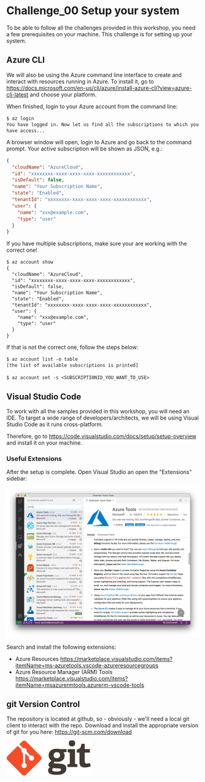# Challenge_00 Setup your system

To be able to follow all the challenges provided in this workshop, you need a
few prerequisites on your machine. This challenge is for setting up your
system.

## Azure CLI

We will also be using the Azure command line interface to create and interact
with resources running in Azure. To install it, go to
<https://docs.microsoft.com/en-us/cli/azure/install-azure-cli?view=azure-cli-latest>
and choose your platform.

When finished, login to your Azure account from the command line:

```shell
$ az login
You have logged in. Now let us find all the subscriptions to which you have access...
```

A browser window will open, login to Azure and go back to the command prompt.
Your active subscription will be shown as JSON, e.g.:

```json
{
  "cloudName": "AzureCloud",
  "id": "xxxxxxxx-xxxx-xxxx-xxxx-xxxxxxxxxxxx",
  "isDefault": false,
  "name": "Your Subscription Name",
  "state": "Enabled",
  "tenantId": "xxxxxxxx-xxxx-xxxx-xxxx-xxxxxxxxxxxx",
  "user": {
    "name": "xxx@example.com",
    "type": "user"
  }
}
```

If you have multiple subscriptions, make sure your are working with the
correct one!

```shell
$ az account show
{
  "cloudName": "AzureCloud",
  "id": "xxxxxxxx-xxxx-xxxx-xxxx-xxxxxxxxxxxx",
  "isDefault": false,
  "name": "Your Subscription Name",
  "state": "Enabled",
  "tenantId": "xxxxxxxx-xxxx-xxxx-xxxx-xxxxxxxxxxxx",
  "user": {
    "name": "xxx@example.com",
    "type": "user"
  }
}
```

If that is not the correct one, follow the steps below:

```shell
$ az account list -o table
[the list of available subscriptions is printed]

$ az account set -s <SUBSCRIPTIONID_YOU_WANT_TO_USE>
```

## Visual Studio Code

To work with all the samples provided in this workshop, you will need an IDE.
To target a wide range of developers/architects, we will be using Visual
Studio Code as it runs cross-platform.

Therefore, go to <https://code.visualstudio.com/docs/setup/setup-overview>
and install it on your machine.

### Useful Extensions

After the setup is complete. Open Visual Studio an open the "Extensions" sidebar:

![Visual Studio Extensions](./images/vscode_extensions.png 'VS Code Extensions')

Search and install the following extensions:

- Azure Resources <https://marketplace.visualstudio.com/items?itemName=ms-azuretools.vscode-azureresourcegroups>
- Azure Resource Manager (ARM) Tools <https://marketplace.visualstudio.com/items?itemName=msazurermtools.azurerm-vscode-tools>

## git Version Control

The repository is located at github, so - obviously - we'll need a local git
client to interact with the repo. Download and install the appropriate
version of git for you here: <https://git-scm.com/download>

![git](./images/logo@2x.png)
